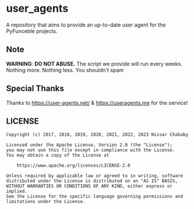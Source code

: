 # user_agents

A repository that aims to provide an up-to-date user agent for the PyFunceble
projects.

## Note

**WARNING**: **DO NOT ABUSE.**
The script we provide will run every weeks. Nothing more. Nothing less.
You shouldn't spam

## Special Thanks

Thanks to https://user-agents.net/ & https://useragents.me for the service!

## LICENSE

```
Copyright (c) 2017, 2018, 2019, 2020, 2021, 2022, 2023 Nissar Chababy

Licensed under the Apache License, Version 2.0 (the "License");
you may not use this file except in compliance with the License.
You may obtain a copy of the License at

    https://www.apache.org/licenses/LICENSE-2.0

Unless required by applicable law or agreed to in writing, software
distributed under the License is distributed on an "AS IS" BASIS,
WITHOUT WARRANTIES OR CONDITIONS OF ANY KIND, either express or implied.
See the License for the specific language governing permissions and
limitations under the License.
```
